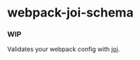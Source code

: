 # webpack-joi-schema

### WIP

Validates your webpack config with [joi](https://github.com/hapijs/joi).

